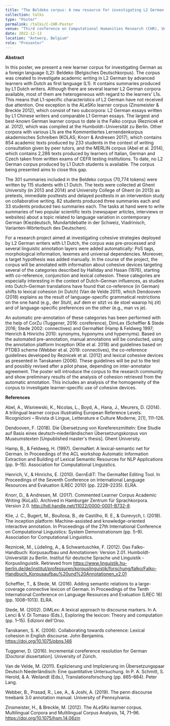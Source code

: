 ```yaml
---
title: "The Beldeko corpus: A new resource for investigating L2 German texts written by L1 Dutch students"
collection: talks
type: "Poster"
permalink: /talks/C-CHR-Poster
venue: "Third conference on Computational Humanities Research (CHR), University of Antwerp"
date: 2022-12-13
location: "Antwerp, Belgium"
role: "Presenter"
---
```

**Abstract**

In this poster, we present a new learner corpus for investigating German as a foreign language (L2): Beldeko (Belgisches Deutschkorpus). The corpus was created to investigate academic writing in L2 German by advanced learners with Dutch as first language (L1). It contains summaries produced by L1 Dutch writers. Although there are several learner L2 German corpora available, most of them are heterogeneous with regard to the learners’ L1s. This means that L1-specific characteristics of L2 German have not received due attention. One exception is the ALeSKo learner corpus (Zinsmeister & Breckle 2012), which consist of two subcorpora: L2 German essays written by L1 Chinese writers and comparable L1 German essays. The largest and best-known German learner corpus to date is the Falko corpus (Reznicek et al. 2012), which was compiled at the Humboldt−Universität zu Berlin. Other corpora with various L1s are the Kommentiertes Lernendenkorpus akademisches Schreiben (KOLAS; Knorr & Andresen 2017), which contains 854 academic texts produced by 233 students in the context of writing consultation given by peer tutors, and the MERLIN corpus (Abel et al. 2014), which contains 2,286 texts produced by learners of Italian, German and Czech taken from written exams of CEFR testing institutions. To date, no L2 German corpus produced by L1 Dutch students is available. The corpus being presented aims to close this gap. 

The 301 summaries included in the Beldeko corpus (70,774 tokens) were written by 115 students with L1 Dutch. The texts were collected at Ghent University (in 2013 and 2014) and University College of Ghent (in 2013) as pretests, immediate posttests and delayed posttests in an intervention study on collaborative writing. 82 students produced three summaries each and 33 students produced two summaries each. The tasks at hand were to write summaries of two popular scientific texts (newspaper articles, interviews or websites) about a topic related to language variation in contemporary German (Kiezdeutsch, Mundartdebatte in der Schweiz, Viadrinisch, Varianten-Wörterbuch des Deutschen). 

For a research project aimed at investigating cohesive strategies deployed by L2 German writers with L1 Dutch, the corpus was pre-processed and several linguistic annotation layers were added automatically: PoS tags, morphological information, lexemes and universal dependencies. Moreover, a target hypothesis was added manually. In the course of the project, the corpus will be annotated with information about cohesive devices targeting several of the categories described by Halliday and Hasan (1976), starting with co-reference, conjunction and lexical cohesion. These categories are especially interesting in the context of Dutch–German influences, as studies into Dutch–German translations have found that co-reference (in German) shifts to lexical cohesion (in Dutch) (Van de Velde 2011), which Dendooven (2018) explains as the result of language-specific grammatical restrictions on the one hand (e.g., der Stuhl, auf dem er sitzt vs de stoel waarop hij zit) and of language-specific preferences on the other (e.g., man vs je). 

An automatic pre-annotation of these categories has been performed with the help of CorZu (Tuggener, 2016: coreference), DimLex (Scheffler & Stede 2016; Stede 2002: connectives) and GermaNet (Hamp & Feldweg 1997; Henrich & Hinrichs 2010: synonyms, hyponyms und hypernyms). Based on the automated pre-annotation, manual annotations will be conducted, using the annotation platform Inception (Klie et al. 2018) and guidelines based on PTDB3 scheme (Webber et al. 2019: connectives), the co-reference guidelines developed by Reznicek et al. (2012) and lexical cohesive devices as presented in Tanskanen (2006). These guidelines will be put to the test and possibly revised after a pilot phase, depending on inter-annotator agreement. The poster will introduce the corpus to the research community and show preliminary results of the analysis of cohesion retrieved from the automatic annotation. This includes an analysis of the homogeneity of the corpus to investigate learner-specific use of cohesive devices. 

**References**

Abel, A., Wisniewski, K., Nicolas, L., Boyd, A., Hana, J., Meurers, D. (2014). A trilingual learner corpus illustrating European Reference Levels. Ricognizioni – Rivista di Lingue, Letterature e Culture Moderne, 2(1), 111–126. 

Dendooven, F. (2018). Die Übersetzung von Koreferenzmitteln: Eine Studie auf Basis eines deutsch–niederländischen Übersetzungskorpus von Museumstexten [Unpublished master's thesis]. Ghent University. 

Hamp, B., & Feldweg, H. (1997). GermaNet: A lexical-semantic net for German. In Proceedings of the ACL workshop Automatic Information Extraction and Building of Lexical Semantic Resources for NLP Applications (pp. 9–15). Association for Computational Linguistics. 

Henrich, V., & Hinrichs, E. (2010). GernEdiT: The GermaNet Editing Tool. In Proceedings of the Seventh Conference on International Language Resources and Evaluation (LREC 2010) (pp. 2228–2235). ELRA. 

Knorr, D., & Andresen, M. (2017). Commented Learner Corpus Academic Writing (KoLaS). Archived in Hamburger Zentrum für Sprachkorpora. Version 2.0. http://hdl.handle.net/11022/0000-0001-B732-8. 

Klie, J. C., Bugert, M., Boullosa, B., de Castilho, R. E., & Gurevych, I. (2018). The inception platform: Machine-assisted and knowledge-oriented interactive annotation. In Proceedings of the 27th International Conference on Computational Linguistics: System Demonstrationsm (pp. 5–9). Association for Computational Linguistics. 

Reznicek, M., Lüdeling, A., & Schwantuschke, F. (2012). Das Falko-Handbuch: Korpusaufbau und Annotationen: Version 2.01. Humboldt-Universität zu Berlin. Institut für deutsche Sprache und Linguistik - Korpuslinguistik. Retrieved from https://www.linguistik.hu-berlin.de/de/institut/professuren/korpuslinguistik/forschung/falko/Falko-Handbuch_Korpusaufbau%20und%20Annotationen_v2.01 

Scheffler, T., & Stede, M. (2016). Adding semantic relations to a large-coverage connective lexicon of German. In Proceedings of the Tenth International Conference on Language Resources and Evaluation (LREC 16) (pp. 1008–1013). ELRA. 

Stede, M. (2002). DiMLex: A lexical approach to discourse markers. In A. Lenci & V. Di Tomaso (Eds.), Exploring the lexicon: Theory and computation (pp. 1–15). Edizioni dell'Orso. 

Tanskanen, S. K. (2006). Collaborating towards coherence: Lexical cohesion in English discourse. John Benjamins. https://doi.org/10.1075/pbns.146 

Tuggener, D. (2016). Incremental coreference resolution for German [Doctoral dissertation]. University of Zürich. 

Van de Velde, M. (2011). Explizierung und Implizierung im Übersetzungspaar Deutsch Niederländisch: Eine quantitative Untersuchung. In P. A. Schmitt, S. Herold, & A. Weilandt (Eds.), Translationsforschung (pp. 865–884). Peter Lang. 

Webber, B., Prasad, R., Lee, A., & Joshi, A. (2019). The penn discourse treebank 3.0 annotation manual. University of Pennsylvania. 

Zinsmeister, H., & Breckle, M. (2012). The ALeSKo learner corpus. Multilingual Corpora and Multilingual Corpus Analysis, 14, 71–96. https://doi.org/10.1075/hsm.14.06zin 